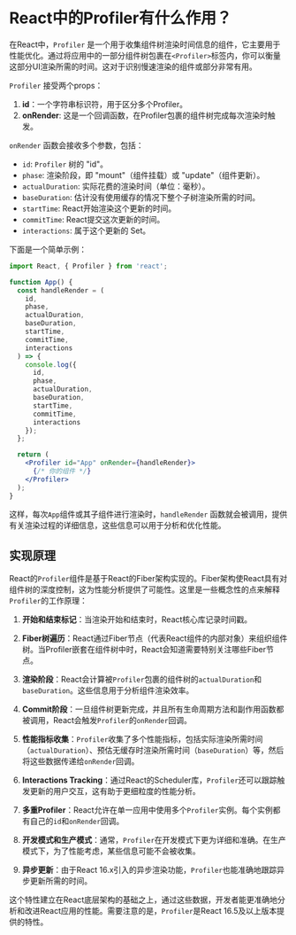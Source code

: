 # React中的Profiler有什么作用？

在React中，`Profiler` 是一个用于收集组件树渲染时间信息的组件，它主要用于性能优化。通过将应用中的一部分组件树包裹在`<Profiler>`标签内，你可以衡量这部分UI渲染所需的时间。这对于识别慢速渲染的组件或部分非常有用。

`Profiler` 接受两个props：

1. **id**：一个字符串标识符，用于区分多个Profiler。
2. **onRender**: 这是一个回调函数，在Profiler包裹的组件树完成每次渲染时触发。

`onRender` 函数会接收多个参数，包括：

- `id`: `Profiler` 树的 "id"。
- `phase`: 渲染阶段，即 "mount"（组件挂载）或 "update"（组件更新）。
- `actualDuration`: 实际花费的渲染时间（单位：毫秒）。
- `baseDuration`: 估计没有使用缓存的情况下整个子树渲染所需的时间。
- `startTime`: React开始渲染这个更新的时间。
- `commitTime`: React提交这次更新的时间。
- `interactions`: 属于这个更新的 Set。

下面是一个简单示例：

```jsx
import React, { Profiler } from 'react';

function App() {
  const handleRender = (
    id,
    phase,
    actualDuration,
    baseDuration,
    startTime,
    commitTime,
    interactions
  ) => {
    console.log({
      id,
      phase,
      actualDuration,
      baseDuration,
      startTime,
      commitTime,
      interactions
    });
  };

  return (
    <Profiler id="App" onRender={handleRender}>
      {/* 你的组件 */}
    </Profiler>
  );
}
```

这样，每次`App`组件或其子组件进行渲染时，`handleRender` 函数就会被调用，提供有关渲染过程的详细信息，这些信息可以用于分析和优化性能。

## 实现原理

React的`Profiler`组件是基于React的Fiber架构实现的。Fiber架构使React具有对组件树的深度控制，这为性能分析提供了可能性。这里是一些概念性的点来解释`Profiler`的工作原理：

1. **开始和结束标记**：当渲染开始和结束时，React核心库记录时间戳。

2. **Fiber树遍历**：React通过Fiber节点（代表React组件的内部对象）来组织组件树。当Profiler嵌套在组件树中时，React会知道需要特别关注哪些Fiber节点。

3. **渲染阶段**：React会计算被`Profiler`包裹的组件树的`actualDuration`和`baseDuration`。这些信息用于分析组件渲染效率。

4. **Commit阶段**：一旦组件树更新完成，并且所有生命周期方法和副作用函数都被调用，React会触发`Profiler`的`onRender`回调。

5. **性能指标收集**：`Profiler`收集了多个性能指标，包括实际渲染所需时间（`actualDuration`）、预估无缓存时渲染所需时间（`baseDuration`）等，然后将这些数据传递给`onRender`回调。

6. **Interactions Tracking**：通过React的Scheduler库，`Profiler`还可以跟踪触发更新的用户交互，这有助于更细粒度的性能分析。

7. **多重Profiler**：React允许在单一应用中使用多个`Profiler`实例。每个实例都有自己的`id`和`onRender`回调。

8. **开发模式和生产模式**：通常，`Profiler`在开发模式下更为详细和准确。在生产模式下，为了性能考虑，某些信息可能不会被收集。

9. **异步更新**：由于React 16.x引入的异步渲染功能，`Profiler`也能准确地跟踪异步更新所需的时间。

这个特性建立在React底层架构的基础之上，通过这些数据，开发者能更准确地分析和改进React应用的性能。需要注意的是，`Profiler`是React 16.5及以上版本提供的特性。